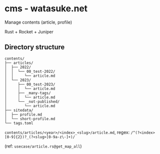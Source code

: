 # cms - watasuke.net

Manage contents (article, profile)

Rust + Rocket + Juniper

## Directory structure

```
contents/
├── articles/
│  ├── 2022/
│  │  └── 00_test-2022/
│  │     └── article.md
│  └── 2023/
│     ├── 00_test-2023/
│     │  └── article.md
│     ├── _many-tags/
│     │  └── article.md
│     └── _not-published/
│        └── article.md
├── sitedata/
│  ├── profile.md
│  └── short-profile.md
└── tags.toml
```

`contents/articles/<year>/<index>_<slug>/article.md`, regex: `/^(?<index>[0-9]{2})?_(?<slug>[0-9a-z\-]+)/`

(ref: `usecase/article.rs@get_map_all`)
